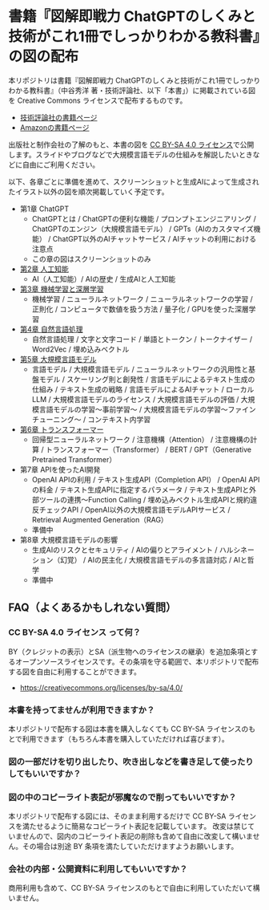 # 書籍『図解即戦力 ChatGPTのしくみと技術がこれ1冊でしっかりわかる教科書』の図の配布

本リポジトリは書籍『図解即戦力 ChatGPTのしくみと技術がこれ1冊でしっかりわかる教科書』（中谷秀洋 著・技術評論社、以下「本書」）に掲載されている図を Creative Commons ライセンスで配布するものです。

- [技術評論社の書籍ページ](https://gihyo.jp/book/2024/978-4-297-14351-0)
- [Amazonの書籍ページ](https://www.amazon.co.jp/dp/4297143518)

出版社と制作会社の了解のもと、本書の図を [CC BY-SA 4.0 ライセンス](https://creativecommons.org/licenses/by-sa/4.0/)で公開します。スライドやブログなどで大規模言語モデルの仕組みを解説したいときなどに自由にご利用ください。


以下、各章ごとに準備を進めて、スクリーンショットと生成AIによって生成されたイラスト以外の図を順次掲載していく予定です。

- 第1章 ChatGPT
  - ChatGPTとは / ChatGPTの便利な機能 / プロンプトエンジニアリング / ChatGPTのエンジン（大規模言語モデル） / GPTs（AIのカスタマイズ機能） / ChatGPT以外のAIチャットサービス / AIチャットの利用における注意点
  - この章の図はスクリーンショットのみ
- [第2章 人工知能](chapter2/README.md)
  - AI（人工知能）/ AIの歴史 / 生成AIと人工知能
- [第3章 機械学習と深層学習](chapter3/README.md)
  - 機械学習 / ニューラルネットワーク / ニューラルネットワークの学習 / 正則化 / コンピュータで数値を扱う方法 / 量子化 / GPUを使った深層学習
- [第4章 自然言語処理](chapter4/README.md)
  - 自然言語処理 / 文字と文字コード / 単語とトークン / トークナイザー / Word2Vec / 埋め込みベクトル
- [第5章 大規模言語モデル](chapter5/README.md)
  - 言語モデル / 大規模言語モデル / ニューラルネットワークの汎用性と基盤モデル / スケーリング則と創発性 / 言語モデルによるテキスト生成の仕組み / テキスト生成の戦略 / 言語モデルによるAIチャット / ローカルLLM / 大規模言語モデルのライセンス / 大規模言語モデルの評価 / 大規模言語モデルの学習〜事前学習〜 / 大規模言語モデルの学習〜ファインチューニング〜 / コンテキスト内学習
- [第6章 トランスフォーマー](chapter6/README.md)
  - 回帰型ニューラルネットワーク / 注意機構（Attention） / 注意機構の計算 / トランスフォーマー（Transformer） / BERT / GPT（Generative Pretrained Transformer）
- 第7章 APIを使ったAI開発
  - OpenAI APIの利用 / テキスト生成API（Completion API） / OpenAI APIの料金 / テキスト生成APIに指定するパラメータ / テキスト生成APIと外部ツールの連携～Function Calling / 埋め込みベクトル生成APIと規約違反チェックAPI / OpenAI以外の大規模言語モデルAPIサービス / Retrieval Augmented Generation（RAG）
  - 準備中
- 第8章 大規模言語モデルの影響
  - 生成AIのリスクとセキュリティ / AIの偏りとアライメント / ハルシネーション（幻覚） / AIの民主化 / 大規模言語モデルの多言語対応 / AIと哲学
  - 準備中

## FAQ（よくあるかもしれない質問）

### CC BY-SA 4.0 ライセンス って何？

BY（クレジットの表示）とSA（派生物へのライセンスの継承）を追加条項とするオープンソースライセンスです。その条項を守る範囲で、本リポジトリで配布する図を自由に利用することができます。

- https://creativecommons.org/licenses/by-sa/4.0/

### 本書を持ってませんが利用できますか？

本リポジトリで配布する図は本書を購入しなくても CC BY-SA ライセンスのもとで利用できます（もちろん本書を購入していただければ喜びます）。

### 図の一部だけを切り出したり、吹き出しなどを書き足して使ったりしてもいいですか？
### 図の中のコピーライト表記が邪魔なので削ってもいいですか？

本リポジトリで配布する図には、そのまま利用するだけで CC BY-SA ライセンスを満たせるように簡易なコピーライト表記を記載しています。
改変は禁じていませんので、図内のコピーライト表記の削除も含めて自由に改変して構いません。その場合は別途 BY 条項を満たしていただけますようお願いします。

### 会社の内部・公開資料に利用してもいいですか？

商用利用も含めて、CC BY-SA ライセンスのもとで自由に利用していただいて構いません。

